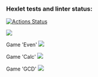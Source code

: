 ### Hexlet tests and linter status:
[![Actions Status](https://github.com/lagunova-julia/java-project-61/actions/workflows/hexlet-check.yml/badge.svg)](https://github.com/lagunova-julia/java-project-61/actions)

<a href="https://codeclimate.com/github/lagunova-julia/java-project-61/maintainability"><img src="https://api.codeclimate.com/v1/badges/41554841907b4a305229/maintainability" /></a>

Game 'Even'
<a href="https://asciinema.org/a/l1NRCdV2whWBbbZfZuYtRGVO6" target="_blank"><img src="https://asciinema.org/a/l1NRCdV2whWBbbZfZuYtRGVO6.svg" /></a>

Game 'Calc'
<a href="https://asciinema.org/a/9H4AjThN265oWlReBPyHMH2NM" target="_blank"><img src="https://asciinema.org/a/9H4AjThN265oWlReBPyHMH2NM.svg" /></a>

Game 'GCD'
<a href="https://asciinema.org/a/O4HMBioqZqAZZDNvWhgnzwRFz" target="_blank"><img src="https://asciinema.org/a/O4HMBioqZqAZZDNvWhgnzwRFz.svg" /></a>
